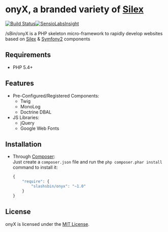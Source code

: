 onyX, a branded variety of [Silex][1]
=====================================

[![Build Status](https://travis-ci.org/slashsBin/onyX.png?branch=master)](https://travis-ci.org/slashsBin/onyX)[![SensioLabsInsight](https://insight.sensiolabs.com/projects/28d456be-5cfb-42ba-a908-eb21cd76d1c4/mini.png)](https://insight.sensiolabs.com/projects/28d456be-5cfb-42ba-a908-eb21cd76d1c4)

/sBin/onyX is a PHP skeleton micro-framework to rapidly develop websites based on [Silex][1] & [Symfony2][2] components

Requirements
------------
+ PHP 5.4+

Features
--------
+ Pre-Configured/Registered Components:
    + Twig
    + MonoLog
    + Doctrine DBAL
+ JS Libraries:
    + jQuery
    + Google Web Fonts

Installation
------------
+ Through [Composer][3]:  
    Just create a `composer.json` file and run the `php composer.phar install`
    command to install it:

    ```javascript
    {
        "require": {
            "slashsbin/onyx": "~1.0"
        }
    }
    ```

License
-------
onyX is licensed under the [MIT License](http://slashsbin.mit-license.org/).

[1]: http://silex.sensiolabs.org
[2]: http://symfony.com
[3]: http://getcomposer.org

